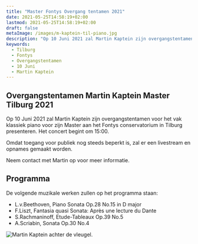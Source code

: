 ```yaml
---
title: "Master Fontys Overgang tentamen 2021"
date: 2021-05-25T14:58:19+02:00
lastmod: 2021-05-25T14:58:19+02:00
draft: false
metaImage: /images/m-kaptein-til-piano.jpg
description: "Op 10 Juni 2021 zal Martin Kaptein zijn overgangstentamen voor het vak klassiek piano voor zijn Master aan het Fontys conservatorium in Tilburg presenteren. Het concert begint om 15:00."
keywords:
  - Tilburg
  - Fontys
  - Overgangstentamen
  - 10 Juni
  - Martin Kaptein
---
```


## Overgangstentamen Martin Kaptein Master Tilburg 2021

Op 10 Juni 2021 zal Martin Kaptein zijn overgangstentamen voor het vak klassiek piano voor zijn Master aan het Fontys conservatorium in Tilburg presenteren.
Het concert begint om 15:00.

Omdat toegang voor publiek nog steeds beperkt is, zal er een livestream en opnames gemaakt worden.

Neem contact met Martin op voor meer informatie.

## Programma

De volgende muzikale werken zullen op het programma staan:

- L.v.Beethoven, Piano Sonata Op.28 No.15 in D major
- F.Liszt, Fantasia quasi Sonata: Après une lecture du Dante
- S.Rachmaninoff, Etude-Tableaux Op.39 No.5
- A.Scriabin, Sonata Op.30 No.4

![Martin Kaptein achter de vleugel.](/images/m-kaptein-til-piano.jpg)
